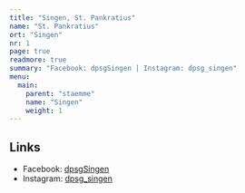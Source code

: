 ```yaml
---
title: "Singen, St. Pankratius"
name: "St. Pankratius"
ort: "Singen"
nr: 1
page: true
readmore: true
summary: "Facebook: dpsgSingen | Instagram: dpsg_singen"
menu:
  main:
    parent: "staemme"
    name: "Singen"
    weight: 1
---
```


## Links

* Facebook: [dpsgSingen](https://www.facebook.com/dpsgSingen/)
* Instagram: [dpsg_singen](https://www.instagram.com/dpsg_singen/)
